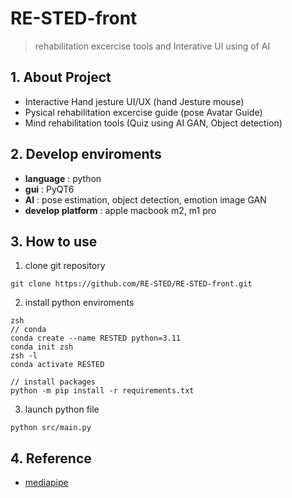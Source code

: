 # RE-STED-front
> rehabilitation excercise tools and Interative UI using of AI

## 1. About Project 
- Interactive Hand jesture UI/UX (hand Jesture mouse)
- Pysical rehabilitation excercise guide (pose Avatar Guide)
- Mind rehabilitation tools (Quiz using AI GAN, Object detection)

## 2. Develop enviroments
- **language** : python
- **gui** : PyQT6
- **AI** : pose estimation, object detection, emotion image GAN
- **develop platform** : apple macbook m2, m1 pro



## 3. How to use
1. clone git repository
```
git clone https://github.com/RE-STED/RE-STED-front.git
```
2. install python enviroments
```
zsh
// conda
conda create --name RESTED python=3.11
conda init zsh
zsh -l
conda activate RESTED

// install packages
python -m pip install -r requirements.txt
```
3. launch python file
```
python src/main.py
```

## 4. Reference
- [mediapipe](https://developers.google.com/mediapipe)
